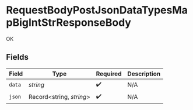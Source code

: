 # RequestBodyPostJsonDataTypesMapBigIntStrResponseBody

OK


## Fields

| Field                    | Type                     | Required                 | Description              |
| ------------------------ | ------------------------ | ------------------------ | ------------------------ |
| `data`                   | *string*                 | :heavy_check_mark:       | N/A                      |
| `json`                   | Record<string, *string*> | :heavy_check_mark:       | N/A                      |